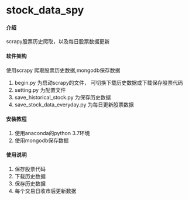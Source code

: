 # stock_data_spy

#### 介绍
scrapy股票历史爬取，以及每日股票数据更新

#### 软件架构
使用scrapy 爬取股票历史数据,mongodb保存数据

1.  begin.py 为启动scrapy的文件， 可切换下载历史数据或下载保存股票代码
2.  setting.py 为配置文件
3.  save_historical_stock.py 为保存历史数据
4.  save_stock_data_everyday.py 为每日更新股票数据


#### 安装教程

1. 使用anaconda的python 3.7环境
2. 使用mongodb保存数据 

#### 使用说明

1.  保存股票代码
2.  下载历史数据
3.  保存历史数据
4.  每个交易日收市后更新数据


